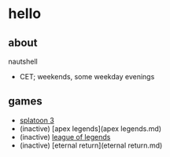 # hello

## about
nautshell
- CET; weekends, some weekday evenings

## games
- [splatoon 3](splatoon.md)
- (inactive) [apex legends](apex legends.md)
- (inactive) [league of legends](lol.md)
- (inactive) [eternal return](eternal return.md)
